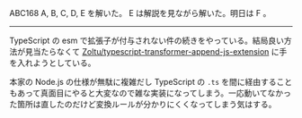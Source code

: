 ABC168 A, B, C, D, E を解いた。 E は解説を見ながら解いた。明日は F 。

---

TypeScript の esm で拡張子が付与されない件の続きをやっている。結局良い方法が見当たらなくて [Zoltu/typescript-transformer-append-js-extension][] に手を入れようとしている。

本家の Node.js の仕様が無駄に複雑だし TypeScript の `.ts` を間に経由することもあって真面目にやると大変なので雑な実装になってしまう。一応動いてなかった箇所は直したのだけど変換ルールが分かりにくくなってしまう気はする。

[Zoltu/typescript-transformer-append-js-extension]: https://github.com/Zoltu/typescript-transformer-append-js-extension

